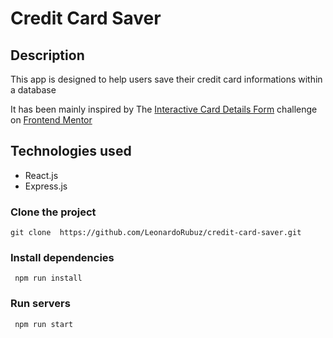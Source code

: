 # Credit Card Saver

##  Description

This app  is designed to help users save their credit card informations within a database

 It has been mainly inspired by The [Interactive Card Details Form](https://www.frontendmentor.io/challenges/interactive-card-details-form-XpS8cKZDWw) challenge on [Frontend Mentor](https://www.frontendmentor.com)

## Technologies used

- React.js
- Express.js

### Clone the project
``git clone  https://github.com/LeonardoRubuz/credit-card-saver.git``

### Install dependencies
`` npm run install`` 

### Run servers 
`` npm run start`` 
